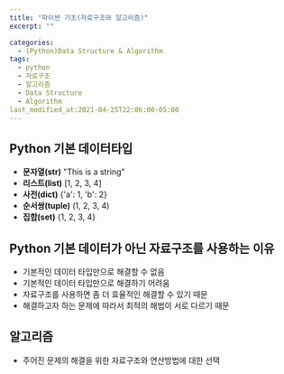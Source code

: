 ```yaml
---
title: "파이썬 기초(자료구조와 알고리즘)"
excerpt: ""

categories:
  - (Python)Data Structure & Algorithm
tags:
  - python
  - 자료구조
  - 알고리즘
  - Data Structure
  - Algorithm
last_modified_at:2021-04-25T22:06:00-05:00
---
```


## Python 기본 데이터타입
- **문자열(str)**    "This is a string"
- **리스트(list)**   [1, 2, 3, 4]
- **사전(dict)**     {'a': 1, 'b': 2}
- **순서쌍(tuple)**  (1, 2, 3, 4)
- **집합(set)**      {1, 2, 3, 4}

## Python 기본 데이터가 아닌 자료구조를 사용하는 이유
- 기본적인 데이터 타입만으로 해결할 수 없음
- 기본적인 데이터 타입만으로 해결하기 어려움
- 자료구조를 사용하면 좀 더 효율적인 해결할 수 있기 때문
- 해결하고자 하는 문제에 따라서 최적의 해법이 서로 다르기 때문

## 알고리즘
- 주어진 문제의 해결을 위한 자료구조와 연산방법에 대한 선택
